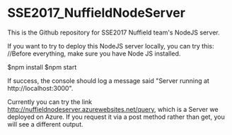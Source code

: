 # SSE2017_NuffieldNodeServer
This is the Github repository for SSE2017 Nuffield team's NodeJS server.

If you want to try to deploy this NodeJS server locally, you can try this:
//Before everything, make sure you have Node JS installed.

$npm install
$npm start

If success, the console should log a message said "Server running at http://localhost:3000".

Currently you can try the link http://nuffieldnodeserver.azurewebsites.net/query, which is a Server we deployed on Azure. If you request it via a post method rather than get, you will see a different output.
